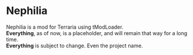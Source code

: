 # Nephilia
Nephilia is a mod for Terraria using tModLoader.<br>
<strong>Everything</strong>, as of now, is a placeholder, and will remain that way for a long time.<br>
<strong>Everything</strong> is subject to change. Even the project name.<br>
